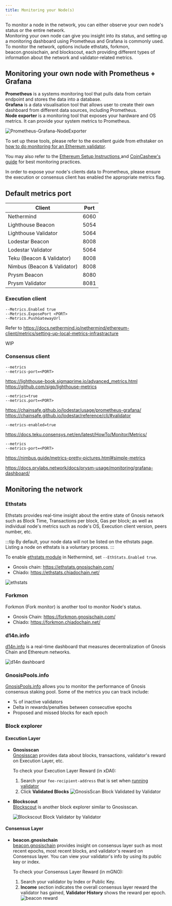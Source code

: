 ```yaml
---
title: Monitoring your Node(s)
---
```


To monitor a node in the network, you can either observe your own node's status or the entire network.  
Monitoring your own node can give you insight into its status, and setting up a monitoring dashboard using Prometheus and Grafana is commonly used.  
To monitor the network, options include ethstats, forkmon, beacon.gnosischain, and blockscout, each providing different types of information about the network and validator-related metrics.

## Monitoring your own node with Prometheus + Grafana

**Prometheus** is a systems monitoring tool that pulls data from certain endpoint and stores the data into a database.  
**Grafana** is a data visualisation tool that allows user to create their own dashboard from different data sources, including Prometheus.  
**Node exporter** is a monitoring tool that exposes your hardware and OS metrics. It can provide your system metrics to Prometheus.

![Prometheus-Grafana-NodeExporter](../../../static/img/node/prometheus-grafana.png)

To set up these tools, please refer to the excellent guide from ethstaker on [how to do monitoring for an Ethereum validator](https://github.com/eth-educators/ethstaker-guides/blob/main/monitoring.md).

You may also refer to the [Ethereum Setup Instructions ](https://launchpad.ethereum.org/en/)and [CoinCashew's guide](https://www.coincashew.com/coins/overview-eth/guide-or-how-to-setup-a-validator-on-eth2-mainnet/part-i-installation/monitoring-your-validator-with-grafana-and-prometheus) for best monitoring practices.

In order to expose your node's clients data to Prometheus, please ensure the execution or consensus client has enabled the appropriate metrics flag.

## Default metrics port

| Client                      | Port |
| --------------------------- | ---- |
| Nethermind                  | 6060 |
| Lighthouse Beacon           | 5054 |
| Lighthouse Validator        | 5064 |
| Lodestar Beacon             | 8008 |
| Lodestar Validator          | 5064 |
| Teku (Beacon & Validator)   | 8008 |
| Nimbus (Beacon & Validator) | 8008 |
| Prysm Beacon                | 8080 |
| Prysm Validator             | 8081 |

### Execution client

<Tabs>
<TabItem value="Nethermind" label="Nethermind">

    --Metrics.Enabled true
    --Metrics.ExposePort <PORT>
    --Metrics.PushGatewayUrl

Refer to https://docs.nethermind.io/nethermind/ethereum-client/metrics/setting-up-local-metrics-infrastracture

</TabItem>

<TabItem value="Erigon" label="Erigon">
WIP
</TabItem>
</Tabs>

### Consensus client

<Tabs>
<TabItem value="lighthouse" label="Lighthouse">

    --metrics
    --metrics-port=<PORT>

https://lighthouse-book.sigmaprime.io/advanced_metrics.html  
 https://github.com/sigp/lighthouse-metrics
</TabItem>
<TabItem value="Lodestar" label="Lodestar">

    --metrics=true
    --metrics.port=<PORT>

https://chainsafe.github.io/lodestar/usage/prometheus-grafana/
https://chainsafe.github.io/lodestar/reference/cli/#validator
</TabItem>
<TabItem value="Teku" label="Teku">

    --metrics-enabled=true

https://docs.teku.consensys.net/en/latest/HowTo/Monitor/Metrics/

</TabItem>
<TabItem value="Nimbus" label="Nimbus">

    --metrics
    --metrics-port=<PORT>

https://nimbus.guide/metrics-pretty-pictures.html#simple-metrics
</TabItem>
<TabItem value="Prysm" label="Prysm">

https://docs.prylabs.network/docs/prysm-usage/monitoring/grafana-dashboard/
</TabItem>

</Tabs>
     
 
## Monitoring the network

### Ethstats

Ethstats provides real-time insight about the entire state of Gnosis network such as Block Time, Transactions per block, Gas per block; as well as individual node's metrics such as node's OS, Execution client version, peers number, etc.

:::tip
By default, your node data will not be listed on the ethstats page.
Listing a node on ethstats is a voluntary process.
:::

To enable [ethstats module](https://docs.nethermind.io/nethermind/ethereum-client/configuration/ethstats) in Nethermind, set `--EthStats.Enabled true`.

- Gnosis chain: https://ethstats.gnosischain.com/
- Chiado: https://ethstats.chiadochain.net/

![ethstats](../../../static/img/node/monitor-node/ethstats.png)

### Forkmon

Forkmon (Fork monitor) is another tool to monitor Node's status.

- Gnosis Chain: https://forkmon.gnosischain.com/
- Chiado: https://forkmon.chiadochain.net/

### d14n.info

[d14n.info](https://d14n.info/) is a real-time dashboard that measures decentralization of Gnosis Chain and Ethereum networks.

![d14n dashboard](../../../static/img/node/monitor-node/d14n.png)

### GnosisPools.info

[GnosisPools.info](https://gnosispools.info/d/Pz05j7dVk/gnosispools-public?orgId=1&refresh=5m&from=now-24h&to=now) allows you to monitor the performance of Gnosis consensus staking pool. Some of the metrics you can track include:

- % of inactive validators
- Delta in rewards/penalties between consecutive epochs
- Proposed and missed blocks for each epoch

### Block explorer

#### Execution Layer

- **Gnosisscan**  
  [Gnosisscan](https://gnosisscan.io/) provides data about blocks, transactions, validator's reward on Execution Layer, etc.

  To check your Execution Layer Reward (in xDAI):

  1. Search your `fee-recipient-address` that is set when [running validator](../guide/README.md#step-4-run-a-validator)
  2. Click **Validated Blocks**
     ![GnosisScan Block Validated by Validator](../../../static/img/node/monitor-node/gnosisscan-validated-block.png)

- **Blockscout**  
  [Blockscout](https://blockscout.com/xdai/mainnet) is another block explorer similar to Gnosisscan.

  ![Blockscout Block Validator by Validator](../../../static/img/node/monitor-node/blockscout-validated-block.png)

#### Consensus Layer

- **beacon.gnosischain**  
  [beacon.gnosischain](https://gnosischa.in//) provides insight on consensus layer such as most recent epochs, most recent blocks, and validator's reward on Consensus layer. You can view your validator's info by using its public key or index.

  To check your Consensus Layer Reward (in mGNO):

  1. Search your validator by Index or Public Key.
  2. **Income** section indicates the overall consensus layer reward the validator has gained, **Validator History** shows the reward per epoch.
     ![beacon reward](../../../static/img/node/monitor-node/beacon-gnosischain-validator-reward.png)
